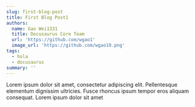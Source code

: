 ```yaml
---
slug: first-blog-post
title: First Blog Post1
authors:
  name: Gao Wei1331
  title: Docusaurus Core Team
  url: 'https://github.com/wgao1'
  image_url: 'https://github.com/wgao19.png'
tags:
  - hola
  - docusaurus
summary: ''
---
```


Lorem ipsum dolor sit amet, consectetur adipiscing elit. Pellentesque elementum dignissim ultricies. Fusce rhoncus ipsum tempor eros aliquam consequat. Lorem ipsum dolor sit amet
